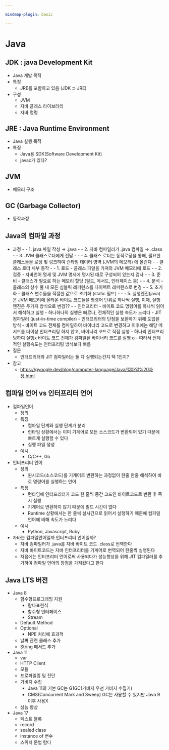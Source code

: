 ```yaml
---

mindmap-plugin: basic

---
```


# Java

## JDK : java Development Kit
- Java 개발 목적
- 특징
   - JRE를 포함하고 있음 (JDK ⊃ JRE)
- 구성
   - JVM
   - 자바 클래스 라이브러리
   - 자바 명령

## JRE : Java Runtime Environment
- Java 실행 목적
- 특징
   - Java용 SDK(Software Development Kit)
   - javac가 있다?

## JVM
- 메모리 구조

## GC (Garbage Collector)
- 동작과정

## Java의 컴파일 과정
- 과정
      -
      - 1. java 파일 작성 → .java
      -
      - 2. 자바 컴파일러가 .java 컴파일 → .class
      -
      - 3. JVM 클래스로더에게 전달
      -
            -
         - 4. 클래스 로더는 동적로딩을 통해, 필요한 클래스들을 로딩 및 링크하여 런타임 데이터 영역 (JVM의 메모리) 에 올린다
            -
         - 클래스 로더 세부 동작
                        -
               - 1. 로드 - 클래스 파일을 가져와 JVM 메모리에 로드
                        -
               - 2. 검증 - 자바언어 명세 및 JVM 명세에 명시된 대로 구성되어 있는지 검사
                        -
               - 3. 준비 - 클래스가 필요로 하는 메모리 할당 (필드, 메서드, 인터페이스 등)
                        -
               - 4. 분석 - 클래스의 상수 풀 내 모든 심볼릭 레퍼런스를 다이렉트 레퍼런스로 변경
                        -
               - 5. 초기화 - 클래스 변수들을 적절한 값으로 초기화 (static 필드)
      -
            -
         - 5. 실행엔진(java)은 JVM 메모리에 올라온 바이트 코드들을 명령어 단위로 하나씩 실행, 이때, 실행 엔진은 두가지 방식으로 변경??
            -
         - 인터프리터
            - 바이트 코드 명령어를 하나씩 읽어서 해석하고 실행
            - 하나하나의 실행은 빠르나, 전체적인 실행 속도가 느리다
         - JIT 컴파일러 (just-in-time compiler)
            - 인터프리터의 단점을 보완하기 위해 도입된 방식
            - 바이트 코드 전체를 컴파일하여 바이너리 코드로 변경하고 이후에는 해당 메서드를 더이상 인터프리팅 하지 않고, 바이너리 코드로 직접 실행
            - 하나씩 인터프리팅하여 실행x 바이트 코드 전체가 컴파일된 바이너리 코드를 실행 o
               - 따라서 전체적인 실행속도는 인터프리팅 방식보다 빠름
- 질문
   - 인터프리터와 JIT 컴파일러는 둘 다 실행되는건지 택 1인지?
- 참고
   - https://gyoogle.dev/blog/computer-language/Java/컴파일%20과정.html

## 컴파일 언어 vs 인터프리터 언어
- 컴파일언어
   - 정의
   - 특징
      - 컴파일 단계와 실행 단계가 분리
      - 런타임 상황에서는 이미 기계어로 모든 소스코드가 변환되어 있기 때문에 빠르게 실행할 수 있다
      - 실행 파일 생성
   - 예시
      - C/C++, Go
- 인터프리터 언어
   - 정의
      - 원시코드(소스코드)를 기계어로 변환하는 과정없이 한줄 한줄 해석하여 바로 명령어를 실행하는 언어
   - 특징
      - 런타임에 인터프리터가 코드 한 줄씩 중간 코드인 바이트코드로 변환 후 즉시 실행
      - 기계어로 변환하지 않기 때문에 빌드 시간이 없다
      - Runtime 상황에서는 한 줄씩 실시간으로 읽어서 실행하기 때문에 컴파일 언어에 비해 속도가 느리다
   - 예시
      - Python, Javascript, Ruby
- 자바는 컴파일언어일까 인터프리터 언어일까?
   - 자바 컴파일러가 .java를 자바 바이트 코드 .class로 번역한다
   - 자바 바이트코드는 자바 인터프리터를 기계어로 번역되어 한줄씩 실행된다
   - 처음에는 인터프리터 언어로써 사용되다가 성능향상을 위해 JIT 컴파일러를 추가하여 컴파일 언어의 장점을 가져왔다고 한다

## Java LTS 버전
- Java 8
   - 함수형프로그래밍 지원
      - 람다표현식
      - 함수형 인터페이스
      - Stream
   - Default Method
   - Optional
      - NPE 처리에 효과적
   - 날짜 관련 클래스 추가
   - String 메서드 추가
- Java 11
   - var
   - HTTP Client
   - 모듈
   - 프로파일링 및 진단
   - 가비지 수집
      - Java 11의 기본 GC는 G1GC(가비지 우선 가비지 수집기)
      - CMS(Concurrent Mark and Sweep) GC는 사용할 수 있지만 Java 9 이후 사용X
   - 성능 향상
- Java 17
   - 텍스트 블록
   - record
   - sealed class
   - instance of 변수
   - 스위치 문법 람다